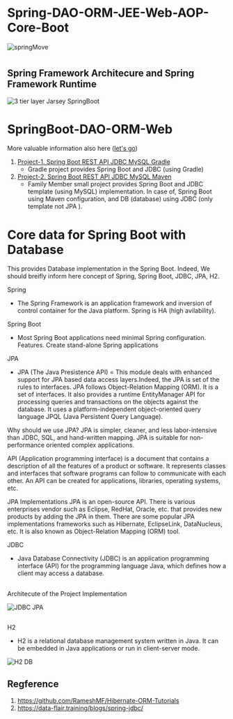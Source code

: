 
# Spring-DAO-ORM-JEE-Web-AOP-Core-Boot

![springMove](https://user-images.githubusercontent.com/11626327/82535853-7b9a8780-9b82-11ea-9d4d-bbda1711912f.jpg)

# 
## Spring Framework Architecure and Spring Framework Runtime 
![3 tier layer Jarsey   SpringBoot](https://user-images.githubusercontent.com/11626327/83234663-a2cd0680-a1cb-11ea-97b2-d268143cc972.jpg)
#


# SpringBoot-DAO-ORM-Web
More valuable information also here ([let's go](https://dev.to/urunov/how-to-handle-database-in-spring-boot-560))
1.  [Project-1. Spring Boot REST API JDBC MySQL Gradle](https://github.com/Hamdambek/SpringBoot-Database/tree/master/Project1-SpringBoot-RestAPI-JDBC-MySQL-Gradle)
     * Gradle project provides Spring Boot and JDBC (using Gradle)
2. [Project-2. Spring Boot REST API JDBC MySQL Maven](https://github.com/Hamdambek/SpringBoot-Database/tree/master/Project2-SpringBoot-RestAPI-JDBC%20Template-MySQL-Maven/SpringJDBC)
     * Family Member small project provides Spring Boot and JDBC template (using MySQL) implementation. In case of, Spring Boot using Maven configuration, and DB (database) using JDBC (only template not JPA ). 
 

# Core data for Spring Boot with Database 

This provides Database implementation in the Spring Boot. Indeed, We should breifly inform here concept of Spring, Spring Boot, JDBC, JPA, H2.

Spring
* The Spring Framework is an application framework and inversion of control container for the Java platform. Spring is HA (high avilability).

Spring Boot
* Most Spring Boot applications need minimal Spring configuration. Features. Create stand-alone Spring applications

JPA
* JPA (The Java Presistence API) = This module deals with enhanced support for JPA based data access layers.Indeed, the JPA is set of the rules to  interfaces. JPA follows Object-Relation Mapping (ORM). It is a set of interfaces. It also provides a runtime EntityManager API for processing queries and transactions on the objects against the database. It uses a platform-independent object-oriented query language JPQL (Java Persistent Query Language).

Why should we use JPA?
JPA is simpler, cleaner, and less labor-intensive than JDBC, SQL, and hand-written mapping. JPA is suitable for non-performance oriented complex applications.

API (Application programming interface) is a document that contains a description of all the features of a product or software. It represents classes and interfaces that software programs can follow to communicate with each other. An API can be created for applications, libraries, operating systems, etc.


JPA Implementations
JPA is an open-source API. There is various enterprises vendor such as Eclipse, RedHat, Oracle, etc. that provides new products by adding the JPA in them. There are some popular JPA implementations frameworks such as Hibernate, EclipseLink, DataNucleus, etc. It is also known as Object-Relation Mapping (ORM) tool.

JDBC
* Java Database Connectivity (JDBC) is an application programming interface (API) for the programming language Java, which defines how a client may access a database.
##
Architecute of the Project Implementation

![JDBC JPA](https://user-images.githubusercontent.com/11626327/76680830-9b1bae00-662f-11ea-84e8-941623ed7283.JPG)

##
H2
* H2 is a relational database management system written in Java. It can be embedded in Java applications or run in client-server mode.
 
 ![H2 DB](https://user-images.githubusercontent.com/11626327/76680851-d61de180-662f-11ea-80c8-3a49632ff246.JPG)
## Regference

1. https://github.com/RameshMF/Hibernate-ORM-Tutorials
2. https://data-flair.training/blogs/spring-jdbc/
